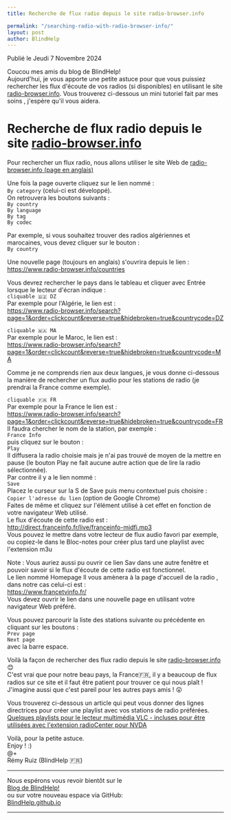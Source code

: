 ```yaml
--- 
title: Recherche de flux radio depuis le site radio-browser.info

permalink: "/searching-radio-with-radio-browser-info/"
layout: post
author: BlindHelp
---
```


<footer> Publié le Jeudi 7 Novembre 2024</footer>


Coucou mes amis du blog de BlindHelp!    
Aujourd'hui, je vous apporte une petite astuce pour que vous puissiez rechercher les flux d'écoute de vos radios (si disponibles) en utilisant le site [radio-browser.info](https://www.radio-browser.info/#/). Vous trouverez ci-dessous un mini tutoriel fait par mes soins , j'espère qu'il vous aidera.    

# Recherche de flux radio depuis le site [radio-browser.info](https://www.radio-browser.info/#/)

Pour rechercher un flux radio, nous allons utiliser le site Web de [radio-browser.info (page en anglais)](https://www.radio-browser.info/#/)

Une fois la page ouverte cliquez sur le lien nommé :    
`By category` (celui-ci est développé).    
On retrouvera les boutons suivants :    
`By country`    
`By language`    
`By tag`    
`By codec`    

Par exemple, si vous souhaitez trouver des radios algériennes et marocaines, vous devez cliquer sur le bouton :    
`By country`    

Une nouvelle page (toujours en anglais) s'ouvrira depuis le lien :    
<https://www.radio-browser.info/countries>

Vous devrez rechercher le pays dans le tableau et cliquer avec Entrée lorsque le lecteur d'écran indique :    
`cliquable 🇩🇿 DZ`    
Par exemple pour l'Algérie, le lien est :    
<https://www.radio-browser.info/search?page=1&order=clickcount&reverse=true&hidebroken=true&countrycode=DZ>

`cliquable 🇲🇦 MA`    
Par exemple pour le Maroc, le lien est :    
<https://www.radio-browser.info/search?page=1&order=clickcount&reverse=true&hidebroken=true&countrycode=MA>

Comme je ne comprends rien aux deux langues, je vous donne ci-dessous la manière de rechercher un flux audio pour les stations de radio (je prendrai la France comme exemple).    

`cliquable 🇫🇷 FR`    
Par exemple pour la France le lien est :    
<https://www.radio-browser.info/search?page=1&order=clickcount&reverse=true&hidebroken=true&countrycode=FR>    
Il faudra chercher le nom de la station, par exemple :    
`France Info`    
puis cliquez sur le bouton :    
`Play`    
Il diffusera la radio choisie mais je n'ai pas trouvé de moyen de la mettre en pause (le bouton Play ne fait aucune autre action que de lire la radio sélectionnée).    
Par contre il y a le lien nommé :    
`Save`    
Placez le curseur sur la S de Save puis menu contextuel puis choisire :    
`Copier l'adresse du lien` (option de Google Chrome)    
Faites de même et cliquez sur l'élément utilisé à cet effet en fonction de votre navigateur Web utilisé.    
Le flux d'écoute de cette radio est :     
<http://direct.franceinfo.fr/live/franceinfo-midfi.mp3>    
Vous pouvez le mettre dans votre lecteur de flux audio favori par exemple, ou copiez-le dans le Bloc-notes pour créer plus tard une playlist avec l'extension m3u     

Note : Vous auriez aussi pu ouvrir ce lien Sav dans une autre fenêtre et pouvoir savoir si le flux d'écoute de cette radio est fonctionnel.     
Le lien nommé  Homepage Il vous amènera à la page d'accueil de la radio , dans notre cas celui-ci est :    
<https://www.francetvinfo.fr/>    
Vous devez ouvrir le lien dans une nouvelle page en utilisant votre navigateur Web préféré.    

Vous pouvez parcourir la liste des stations suivante ou précédente en cliquant sur les boutons :    
`Prev page`    
`Next page`    
avec la barre espace.     

Voilà la façon de rechercher des flux radio depuis le site [radio-browser.info](https://www.radio-browser.info/#/) 😊     
C'est vrai que pour notre beau pays, la France🇫🇷, il y a beaucoup de flux radios sur ce site et il faut être patient pour trouver ce qui nous plaît ! J'imagine aussi que c'est pareil pour les autres pays amis ! 😲     

Vous trouverez ci-dessous un article qui peut vous donner des lignes directrices pour créer une playlist avec vos stations de radio préférées.    
[Quelques playlists pour le lecteur multimédia VLC - incluses pour être utilisées avec l'extension radioCenter pour NVDA](https://blindhelp.github.io/Somes-playlists-for-VLC-media-player-included-to-be-used-for-radioCenter-add-on-for-NVDA/)

Voilà, pour la petite astuce.     
Enjoy ! :)     
@+    
Rémy Ruiz (BlindHelp 🇫🇷)    


---

Nous espérons vous revoir bientôt sur le      
[Blog de BlindHelp!](http://blindhelp.blogspot.fr/)                    
ou sur  votre nouveau espace via GitHub:                     
[BlindHelp.github.io](https://blindhelp.github.io)                    

---
